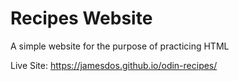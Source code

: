 # Recipes Website

A simple website for the purpose of practicing HTML

Live Site: https://jamesdos.github.io/odin-recipes/
